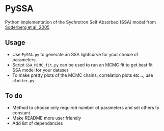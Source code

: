 # PySSA  
Python implementation of the Sychrotron Self Absorbed (SSA) model from
[Soderberg et al. 2005](https://ui.adsabs.harvard.edu/abs/2005ApJ...621..908S/abstract)

## Usage 
- Use `PySSA.py` to generate an SSA lightcurve for your choice of parameters. 
- Script `SSA_MCMC_fit.py` can be used to run an MCMC fit to get best fit SSA model for your dataset
- To make pretty plots of the MCMC chains, correlation plots etc..., use `plotter.py`

## To do
- Method to choose only required number of parameters and set others to constant
- Make README more user friendly
- Add list of dependancies 


